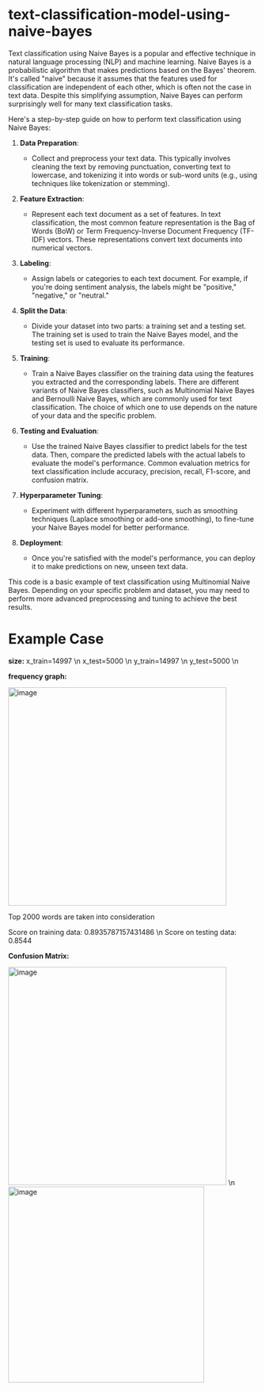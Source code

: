 # text-classification-model-using-naive-bayes

Text classification using Naive Bayes is a popular and effective technique in natural language processing (NLP) and machine learning. Naive Bayes is a probabilistic algorithm that makes predictions based on the Bayes' theorem. It's called "naive" because it assumes that the features used for classification are independent of each other, which is often not the case in text data. Despite this simplifying assumption, Naive Bayes can perform surprisingly well for many text classification tasks.

Here's a step-by-step guide on how to perform text classification using Naive Bayes:

1. **Data Preparation**:
   - Collect and preprocess your text data. This typically involves cleaning the text by removing punctuation, converting text to lowercase, and tokenizing it into words or sub-word units (e.g., using techniques like tokenization or stemming).

2. **Feature Extraction**:
   - Represent each text document as a set of features. In text classification, the most common feature representation is the Bag of Words (BoW) or Term Frequency-Inverse Document Frequency (TF-IDF) vectors. These representations convert text documents into numerical vectors.

3. **Labeling**:
   - Assign labels or categories to each text document. For example, if you're doing sentiment analysis, the labels might be "positive," "negative," or "neutral."

4. **Split the Data**:
   - Divide your dataset into two parts: a training set and a testing set. The training set is used to train the Naive Bayes model, and the testing set is used to evaluate its performance.

5. **Training**:
   - Train a Naive Bayes classifier on the training data using the features you extracted and the corresponding labels. There are different variants of Naive Bayes classifiers, such as Multinomial Naive Bayes and Bernoulli Naive Bayes, which are commonly used for text classification. The choice of which one to use depends on the nature of your data and the specific problem.

6. **Testing and Evaluation**:
   - Use the trained Naive Bayes classifier to predict labels for the test data. Then, compare the predicted labels with the actual labels to evaluate the model's performance. Common evaluation metrics for text classification include accuracy, precision, recall, F1-score, and confusion matrix.

7. **Hyperparameter Tuning**:
   - Experiment with different hyperparameters, such as smoothing techniques (Laplace smoothing or add-one smoothing), to fine-tune your Naive Bayes model for better performance.

8. **Deployment**:
   - Once you're satisfied with the model's performance, you can deploy it to make predictions on new, unseen text data.


This code is a basic example of text classification using Multinomial Naive Bayes. Depending on your specific problem and dataset, you may need to perform more advanced preprocessing and tuning to achieve the best results.

# Example Case

**size:**
  x_train=14997 \n
  x_test=5000   \n
  y_train=14997 \n
  y_test=5000  \n

**frequency graph:**

  <img width="441" alt="image" src="https://github.com/RonSheoran123/spam-detection-model-using-naive-bayes/assets/106268100/e84e3f08-d886-421c-8b4f-4a92d281335f">

  Top 2000 words are taken into consideration

  Score on training data: 0.8935787157431486 \n
  Score on testing data: 0.8544

**Confusion Matrix:**

  <img width="441" alt="image" src="https://github.com/RonSheoran123/spam-detection-model-using-naive-bayes/assets/106268100/5c9409dd-7c6f-419d-ab0b-d2911af876c8">
\n

  <img width="396" alt="image" src="https://github.com/RonSheoran123/spam-detection-model-using-naive-bayes/assets/106268100/83cf9c7e-8f4f-4f0f-8c59-651e30ee98ca">



